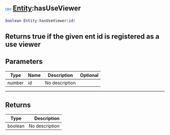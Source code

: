 ## ![server](.gitbook/assets/server.png) [Entity](./home/Entity):hasUseViewer

```lua
boolean Entity:hasUseViewer(id)
```

Returns true if the given ent id is registered as a use viewer
------
## Parameters

| Type   | Name | Description | Optional |
| ------ | ---- | ----------- | -------: |
| number | id | No description |  |

------
## Returns

| Type   | Description |
| ------ | ----------: |
| boolean | No description |

